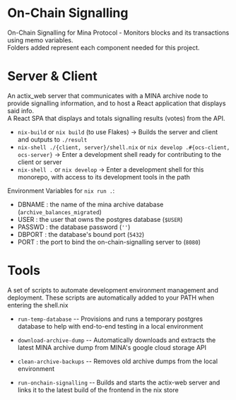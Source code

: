 # On-Chain Signalling

On-Chain Signalling for Mina Protocol - Monitors blocks and its transactions using memo variables.\
Folders added represent each component needed for this project.

# Server & Client

An actix_web server that communicates with a MINA archive node to provide signalling information, and to host a React application that displays said info.\
A React SPA that displays and totals signalling results (votes) from the API.

- `nix-build` or `nix build` (to use Flakes) -> Builds the server and client and outputs to `./result`
- `nix-shell ./{client, server}/shell.nix` or `nix develop .#{ocs-client, ocs-server}` -> Enter a development shell ready for contributing to the client or server
- `nix-shell .` or `nix develop` -> Enter a development shell for this monorepo, with access to its development tools in the path

Environment Variables for `nix run .`:

- DBNAME : the name of the mina archive database (`archive_balances_migrated`)
- USER : the user that owns the postgres database (`$USER`)
- PASSWD : the database password (`''`)
- DBPORT : the database's bound port (`5432`)
- PORT : the port to bind the on-chain-signalling server to (`8080`)

# Tools

A set of scripts to automate development environment management and deployment. These scripts are automatically added to your PATH when entering the shell.nix

- `run-temp-database` --
  Provisions and runs a temporary postgres database to help with end-to-end testing in a local environment

- `download-archive-dump` --
  Automatically downloads and extracts the latest MINA archive dump from MINA's google cloud storage API

- `clean-archive-backups` --
  Removes old archive dumps from the local environment

- `run-onchain-signalling` --
  Builds and starts the actix-web server and links it to the latest build of the frontend in the nix store
